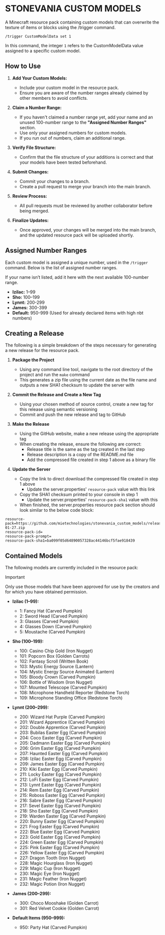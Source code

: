 
# STONEVANIA CUSTOM MODELS

A Minecraft resource pack containing custom models that can overwrite the texture of items or blocks using the /trigger command.
```mcfunction
/trigger CustomModelData set 1 
```
In this command, the integer ```1``` refers to the CustomModelData value assigned to a specific custom model.



## How to Use

1. **Add Your Custom Models:**
   - Include your custom model in the resource pack.
   - Ensure you are aware of the number ranges already claimed by other members to avoid conflicts.

2. **Claim a Number Range:**
   - If you haven't claimed a number range yet, add your name and an unused 100-number range to the **"Assigned Number Ranges"** section.
   - Use only your assigned numbers for custom models.
   - If you run out of numbers, claim an additional range.

3. **Verify File Structure:**
   - Confirm that the file structure of your additions is correct and that your models have been tested beforehand.

4. **Submit Changes:**
   - Commit your changes to a branch.
   - Create a pull request to merge your branch into the main branch.

5. **Review Process:**
   - All pull requests must be reviewed by another collaborator before being merged.

6. **Finalize Updates:**
   - Once approved, your changes will be merged into the main branch, and the updated resource pack will be uploaded shortly.

## Assigned Number Ranges

Each custom model is assigned a unique number, used in the `/trigger` command. Below is the list of assigned number ranges.

If your name isn’t listed, add it here with the next available 100-number range.

- **Izilac:** 1–99
- **Sho:** 100–199
- **Lynnt:** 200-299
- **James:** 300-399
- **Default:** 950-999 (Used for already declared items with high nbt numbers)


## Creating a Release
The following is a simple breakdown of the steps necessary for generating a new release for the resource pack.

1. **Package the Project** 
   - Using any command line tool, navigate to the root directory of the project and run the `make` command
   - This generates a zip file using the current date as the file name and outputs a new SHA1 checksum to update the server with

2. **Commit the Release and Create a New Tag**
   - Using your chosen method of source control, create a new tag for this release using semantic versioning
   - Commit and push the new release and tag to GitHub

3. **Make the Release**
   - Using the GitHub website, make a new release using the appropriate tag
   - When creating the release, ensure the following are correct:
     - Release title is the same as the tag created in the last step
	 - Release description is a copy of the README.md file
	 - Add the compressed file created in step 1 above as a binary file

4. **Update the Server**
   - Copy the link to direct download the compressed file created in step 1 above
     - Update the server.properties' `resource-pack` value with this link
   - Copy the SHA1 checksum printed to your console in step 1
     - Update the server.properties' `resource-pack-sha1` value with this
   - When finished, the server.properties resource pack section should look similar to the below code block:
```properties
resource-pack=https://github.com/mietechnologies/stonevania_custom_models/releases/download/1.0.1/2025-01-27.zip
resource-pack-id=
resource-pack-prompt=
resource-pack-sha1=ba099f05d64890057328ac44146bcf5fae918439
```


## Contained Models

The following models are currently included in the resource pack:

> [!IMPORTANT]  
> Only use those models that have been approved for use by the creators and for which you have obtained permission.

- **Izilac (1–99):**  
  - 1: Fancy Hat (Carved Pumpkin)
  - 2: Sword Head (Carved Pumpkin)
  - 3: Glasses (Carved Pumpkin)
  - 4: Glasses Down (Carved Pumpkin)
  - 5: Moustache (Carved Pumpkin)

- **Sho (100–199):**  
  - 100: Casino Chip Gold (Iron Nugget)
  - 101: Popcorn Box (Golden Carrots)
  - 102: Fantasy Scroll (Written Book)
  - 103: Mystic Energy Source (Lantern)
  - 104: Mystic Energy Source Animated (Lantern)
  - 105: Bloody Crown (Carved Pumpkin)
  - 106: Bottle of Wisdom (Iron Nugget)
  - 107: Mounted Telescope (Carved Pumpkin)
  - 108: Microphone Handheld Reporter (Redstone Torch)
  - 109: Microphone Standing Office (Redstone Torch)

- **Lynnt (200–299):**  
  - 200: Wizard Hat Purple (Carved Pumpkin)
  - 201: Wizard Apprentice (Carved Pumpkin)
  - 202: Double Apprentice (Carved Pumpkin)
  - 203: Bubilas Easter Egg (Carved Pumpkin)
  - 204: Coco Easter Egg (Carved Pumpkin)
  - 205: Dadmann Easter Egg (Carved Pumpkin)
  - 206: Grim Easter Egg (Carved Pumpkin)
  - 207: Haunted Easter Egg (Carved Pumpkin)
  - 208: Izilac Easter Egg (Carved Pumpkin)
  - 209: James Easter Egg (Carved Pumpkin)
  - 210: Kiki Easter Egg (Carved Pumpkin)
  - 211: Locky Easter Egg (Carved Pumpkin)
  - 212: LoFi Easter Egg (Carved Pumpkin)
  - 213: Lynnt Easter Egg (Carved Pumpkin)
  - 214: Rem Easter Egg (Carved Pumpkin)
  - 215: Roboss Easter Egg (Carved Pumpkin)
  - 216: Sabre Easter Egg (Carved Pumpkin)
  - 217: Sevel Easter Egg (Carved Pumpkin)
  - 218: Sho Easter Egg (Carved Pumpkin)
  - 219: Warden Easter Egg (Carved Pumpkin)
  - 220: Bunny Easter Egg (Carved Pumpkin)
  - 221: Frog Easter Egg (Carved Pumpkin)
  - 222: Blue Easter Egg (Carved Pumpkin)
  - 223: Gold Easter Egg (Carved Pumpkin)
  - 224: Green Easter Egg (Carved Pumpkin)
  - 225: Pink Easter Egg (Carved Pumpkin)
  - 226: Yellow Easter Egg (Carved Pumpkin)
  - 227: Dragon Tooth (Iron Nugget)
  - 228: Magic Hourglass (Iron Nugget)
  - 229: Magic Cup (Iron Nugget)
  - 230: Magic Eye (Iron Nugget)
  - 231: Magic Feather (Iron Nugget)
  - 232: Magic Potion (Iron Nugget)

- **James (200–299):**  
  - 300: Choco Mooshake (Golden Carrot)
  - 301: Red Velvet Cookie (Golden Carrot)

- **Default Items (950–999):**  
  - 950: Party Hat (Carved Pumpkin)
